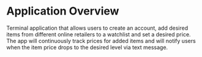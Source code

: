 # Application Overview

Terminal application that allows users to create an account, add desired items from different online retailers to a watchlist and set a desired price. The app will continuously track prices for added items and will notify users when the item price drops to the desired level via text message.
